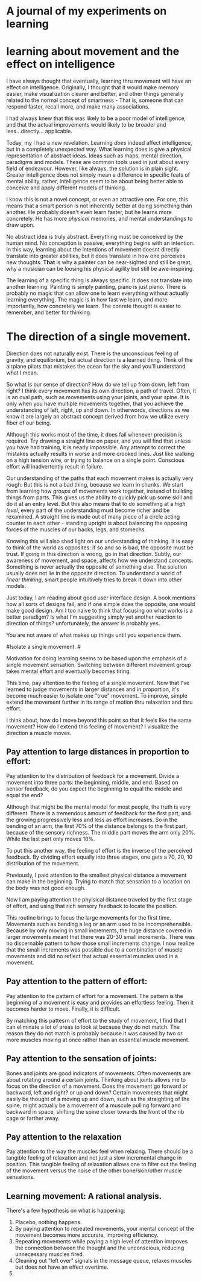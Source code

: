 # A journal of my experiments on learning


# learning about movement and the effect on intelligence  #

I have always thought that eventually, learning thru movement will have an effect on intelligence. Originally, I thought that it would make memory easier, make visualization clearer and better, and other things generally related to the normal concept of smartness - That is, someone that can respond faster, recall more, and make many associations.

I had always knew that this was likely to be a poor model of intelligence, and that the actual improvements would likely to be broader and less...directly... applicable. 

Today, my I had a new revelation. Learning *does* indeed affect intelligence, but in a completely unexpected way. What learning does is give a physical representation of abstract ideas. Ideas such as maps, mental direction, paradigms and models. These are common tools used in just about every field of endeavour. However, like always, the solution is in plain sight. Greater intelligence does not simply mean a difference in specific feats of mental ability, rather, intelligence seem to be about being better able to conceive and apply different models of thinking. 

I know this is not a novel concept, or even an attractive one. For one, this means that a smart person is not inherently better at doing something than another. He probably doesn't even learn faster, but he learns more concretely. He has more *physical* memories, and mental understandings to draw upon. 

No abstract idea is truly abstract. Everything must be conceived by the human mind. No conception is passive, everything begins with an intention. In this way, learning about the intentions of movement doesnt directly translate into greater abilities, but it does translate in how one perceives new thoughts. __That__ is why a painter can be near-sighted and still be great, why a musician can be loosing his physical agility but still be awe-inspiring. 

The learning of a specific thing is always specific. It does not translate into another learning. Painting is simply painting, piano is just piano. There is probably no magic that can allow one to learn everything without actually learning everything. The magic is in how fast we learn, and more importantly, how concretely we learn. The conrete thought is easier to remember, and better for thinking. 

# The direction of a single movement. #

Direction does not naturally exist. There is the unconscious feeling of gravity, and equilibrium, but actual direction is a learned thing. Think of the airplane pilots that mistakes the ocean for the sky and you'll understand what I mean.

So what is our sense of direction? How do we tell up from down, left from right? I think every movement has its own direction, a path of travel. Often, it is an oval path, such as movements using your joints, and your spine. It is only when you have multiple movements together, that you achieve the understanding of left, right, up and down. In otherwords, directions as we know it are largely an abstract concept derived from how we utilize every fiber of our being. 

Although this works most of the time, it does fail whenever precision is required. Try drawing a straight line on paper, and you will find that unless you have had training, it is nearly impossible. Any attempt to correct the mistakes actually results in worse and more crooked lines. Just like walking on a high tension wire, or trying to balance on a single point. Conscious effort will inadvertently result in failure.

Our understanding of the paths that each movement makes is actually very rough. But this is not a bad thing, because we learn in chunks. We start from learning how *groups* of movements work together, instead of building things from parts. This gives us the ability to quickly pick up some skill and do it at an entry level. But this also means that to do something at a *high level*, every part of the understanding must become richer and be rexamined. A straight line is made out of many piece of a circle acting counter to each other - standing upright is about balancing the opposing forces of the muscles of our backs, legs, and stomechs.

Knowing this will also shed light on our understanding of thinking. It is easy to think of the world as opposites: if so and so is bad, the opposite must be trust. If going in this direction is wrong, go in that direction. Subtly, our awareness of movement, and space, affects how we understand concepts. Something is never actually the opposite of something else. The solution usually does not lie in the opposite direction. To understand a world of *linear thinking*, smart people intuitively tries to break it down into other models. 

Just today, I am reading about good user interface design. A book mentions how all sorts of designs fail, and if one simple does the opposite, one would make good design. Am I too naive to think that focusing on what works is a better paradigm? Is what I'm suggesting simply yet another reaction to direction of things? unfortunately, the answer is probably yes.

You are not aware of what makes up things until you experience them. 

#Isolate a single movement. #

Motivation for doing learning seems to be based upon the emphasis of a single movement sensation. Switching between different movement group takes mental effort and eventually becomes tiring.

This time, pay attention to the feeling of a single movement. Now that I've learned to judge movements in larger distances and in proportion, it's become much easier to isolate one "true" movement. To improve, simple extend the movement further in its range of motion thru relaxation and thru effort.

I think about, how do I move beyond this point so that it feels like the same movement? How do I extend this feeling of movement? I visualize the direction a muscle moves. 

## Pay attention to large distances in proportion to effort:

Pay attention to the distribution of feedback for a movement. Divide a movement into three parts: the beginning, middle, and end. Based on sensor feedback, do you expect the beginning to equal the middle and equal the end?

Although that might be the mental model for most people, the truth is very different. There is a tremendous amount of feedback for the first part, and the growing progressively less and less as effort increases. So in the bending of an arm, the first 70% of the distance belongs to the first part, because of the sensory richness. The middle part moves the arm only 20%. While the last part only moves 10%.

To put this another way, the feeling of effort is the inverse of the perceived feedback. By dividing effort equally into three stages, one gets a 70, 20, 10 distribution of the movement.

Previously, I paid attention to the smallest physical distance a movement can make in the beginning. Trying to match that sensation to a location on the body was not good enough. 

Now I am paying attention the phyisical distance traveled by the first stage of effort, and using that rich sensory feedback to locate the position.

This routine brings to focus the large movements for the first time. Movements such as bending a leg or an arm used to be incomprehensible. Because by only moving in small increments, the huge distance covered in larger movements meant that there was 20-30 small increments. There was no discernable pattern to how those small increments change. I now realize that the small increments was possible due to a combination of muscle movements and did no reflect that actual essential muscles used in a movement.

## Pay attention to the pattern of effort:

Pay attention to the pattern of effort for a movement. The pattern is the beginning of a movement is easy and provides an effortless feeling. Then it becomes harder to move. Finally, it is difficult. 

By matching this pattesrn of effort to the study of movement, I find that I can eliminate a lot of areas to look at because they do not match. The reason they do not match is probably because it was caused by two or more muscles moving at once rather than an essential muscle movement.

## Pay attention to the sensation of joints:

Bones and joints are good indicators of movements. Often movements are about rotating around a certain joints. Thinking about joints allows me to focus on the direction of a movement. Does the movement go forward or backward, left and right? or up and down? Certain movements that might easily be thought of a moving up and down, such as the straighting of the spine, might actually be a movement of a muscule pulling forward and backward in space, shifting the spine closer towards the front of the rib cage or farther away.

## Pay attention to the relaxation

Pay attention to the way the muscles feel when relaxing. There should be a tangible feeling of relaxation and not just a slow incremental change in position. This tangible feeling of relaxation allows one to filter out the feeling of the movement versus the noise of the other bone/skin/other muscle sensations.

## Learning movement: A rational analysis.

There's a few hypothesis on what is happening:

1. Placebo, nothing happens.
2. By paying attention to repeated movements, your mental concept of the movement becomes more accurate, improving efficiency.
3. Repeating movements while paying a high level of attention imrpoves the connection between the thought and the unconscious, reducing unnecessary muscles fired.
4. Cleaning out "left over" signals in the message queue, relaxes muscles but does not have an effect overtime.
5. 
   
